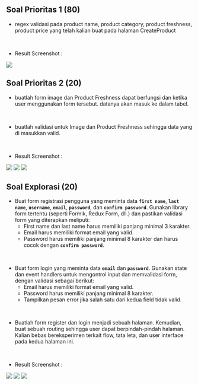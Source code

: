 ## Soal Prioritas 1 (80)

- regex validasi pada product name, product category, product freshness, product price yang telah kalian buat pada halaman CreateProduct

<br>

- Result Screenshot :<br>
<img src="../Screenshots/1.PNG"/>

<br>

## Soal Prioritas 2 (20)

- buatlah form image dan Product Freshness dapat berfungsi dan ketika user menggunakan form tersebut. datanya akan masuk ke dalam tabel. 

<br>

- buatlah validasi untuk Image dan Product Freshness sehingga data yang di masukkan valid. 

<br>

- Result Screenshot :<br>
<img src="../Screenshots/2.PNG"/>
<img src="../Screenshots/4.PNG"/>
<img src="../Screenshots/3.PNG"/>


## Soal Explorasi (20)

- Buat form registrasi pengguna yang meminta data **`first name`**, **`last name`**, **`username`**, **`email`**, **`password`**, dan **`confirm password`**. Gunakan library form tertentu (seperti Formik, Redux Form, dll.) dan pastikan validasi form yang diterapkan meliputi:
    - First name dan last name harus memiliki panjang minimal 3 karakter.
    - Email harus memiliki format email yang valid.
    - Password harus memiliki panjang minimal 8 karakter dan harus cocok dengan **`confirm password`**.

<br>

- Buat form login yang meminta data **`email`** dan **`password`**. Gunakan state dan event handlers untuk mengontrol input dan memvalidasi form, dengan validasi sebagai berikut:
    - Email harus memiliki format email yang valid.
    - Password harus memiliki panjang minimal 8 karakter.
    - Tampilkan pesan error jika salah satu dari kedua field tidak valid.

<br>

- Buatlah form register dan login menjadi sebuah halaman. Kemudian, buat sebuah routing sehingga user dapat berpindah-pindah halaman. Kalian bebas bereksperimen terkait flow, tata leta, dan user interface pada kedua halaman ini.

<br>

- Result Screenshot :<br>
<img src="../Screenshots/5.PNG"/>
<img src="../Screenshots/6.PNG"/>
<img src="../Screenshots/7.PNG"/>
